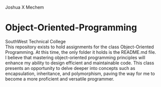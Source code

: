 Joshua X Mechem
# Object-Oriented-Programming
SouthWest Technical College  
This repository exists to hold assignments for the class Object-Oriented Programming. At this time, the only folder it holds is the README.md file.  
I believe that mastering object-oriented programming principles will enhance my ability to design efficient and maintainable code. This class presents an opportunity to delve deeper into concepts such as encapsulation, inheritance, and polymorphism, paving the way for me to become a more proficient and versatile programmer.
